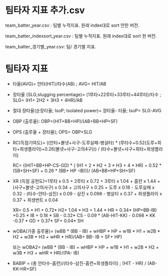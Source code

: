 # 팀타자 지표 추가.csv

team_batter_year.csv : 팀별 누적지표. 원래 index대로 sort 안한 버전.


team_batter_indexsort_year.csv : 팀별 누적지표. 원래 index대로 sort 한 버전.


team_batter_경기별_year.csv: 팀/ 경기별 지표.



# 팀타자 지표 

- 타율(AVG)= 안타(HIT)/타수(AB) ; AVG= HIT/AB


- 장타율 (SLG;slugging percentage)= (1루타+22루타+33루타+44루타)/타수 ; SLG= (H1+ 2H2 + 3H3 + 4HR)/AB


- 절대 장타율(순장타율; IsoP; Isolated power)= 장타율- 타율; IsoP= SLG-AVG


- OBP (출루율): OBP=(HIT+BB+HP)/(AB+BB+HP+SF)


- OPS (출루율 + 장타율); OPS= OBP+SLG


- RC(득점기여도)= ((안타+볼넷+사구-도루실패-병살타) * (루타수+0.52(도루+희타+희생플라이)+0.26(볼넷+사구-고의4구))) / (타수+볼넷+사구+희타+희생플라이) 
  
  RC= ((HIT+BB+HP-CS-GD) * ( (H1 + 2 * H2 + 3 * H3 + 4 * HR) + 0.52 * (SB+SH+SF) + 0.26 * (BB+ HP -IB)))/ (AB+BB+HP+SH+SF)
  
  
- XR (득점 공헌도)=1루타 x 0.5 + 2루타 x 0.72 + 3루타 x 1.04 + 홈런 x 1.44 + (사구+볼넷-고의사구) x 0.34 + 고의사구 x 0.25 + 도루 x 0.18 - 도루실패 x 0.32 - (타수-안타-삼진) x 0.09 - 삼진 x 0.098 - 병살타 x 0.37 + 희생플라이 x 0.37 + 희생번트 x 0.04 

  XR= 0.5 * H1 + 0.72* H2+ 1.04 * H3 + 1.44 * HR + 0.34* (HP+BB-IB) +0.25 * IB + 0.18 * SB - 0.32* CS - 0.09 * (AB-HIT-KK) - 0.098 * KK -0.37 * GD + 0.37* SF+ 0.04* SH


- wOBA(가중 출루율)= (wBB * (BB - IB) + wHBP * HP + w1B * H1 + w2B * H2 + w3B * H3 + wHR * HR)/(AB+ BB- IB + SF+ HP) 
  
  또는 wOBA2= (wBB * (BB - IB) + wHBP * HP + w1B * H1 + w2B * H2 + w3B * H3 + wHR * HR)/(PA- IB)


- BABIP = (총 안타수-홈런)/(타수-삼진-홈런+희생플라이) ; (HIT - HR) / (AB- KK-HR+SF)
